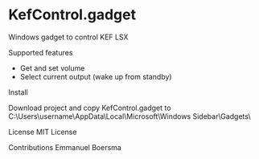 # KefControl.gadget
Windows gadget to control KEF LSX

Supported features

- Get and set volume
- Select current output (wake up from standby)

Install

Download project and copy KefControl.gadget to C:\Users\username\AppData\Local\Microsoft\Windows Sidebar\Gadgets\

License
MIT License

Contributions
Emmanuel Boersma
